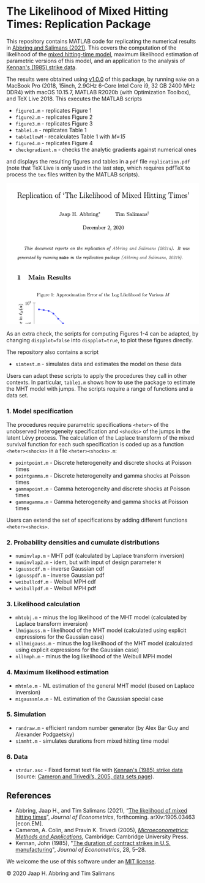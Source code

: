 # The Likelihood of Mixed Hitting Times: Replication Package

This repository contains MATLAB code for replicating the numerical results in [Abbring and Salimans (2021)](https://arxiv.org/abs/1905.03463). This covers the computation of the likelihood of the [mixed hitting-time model](http://jaap.abbring.org/images/pdf/ecta7312.pdf), maximum likelihood estimation of parametric versions of this model, and an application to the analysis of [Kennan's (1985) strike data](https://www.ssc.wisc.edu/~jkennan/research/JEM85.pdf). 

The results were obtained using [v1.0.0](https://github.com/jabbring/mht-likelihood/releases/tag/v1.0.0) of this package, by running `make` on a MacBook Pro (2018, 15inch, 2.9GHz 6-Core Intel Core i9, 32 GB 2400 MHz DDR4) with macOS 10.15.7, MATLAB R2020b (with Optimization Toolbox), and TeX Live 2018. This executes the MATLAB scripts

- `figure1.m` -  replicates Figure 1
- `figure2.m` -  replicates Figure 2
- `figure3.m` -  replicates Figure 3
- `table1.m` - replicates Table 1
- `table1lowM` - recalculates Table 1 with *M=15*
- `figure4.m` - replicates Figure 4
- `checkgradient.m` - checks the analytic gradients against numerical ones
<!-- - `table1BM.m` - recalculates Columns I-V of table one using the exact likelihood for the Gaussian case-->

and displays the resulting figures and tables in a `pdf` file `replication.pdf` (note that TeX Live is only used in the last step, which requires pdfTeX to process the `tex` files written by the MATLAB scripts).

![output example](replicationexample.png)

As an extra check, the scripts for computing Figures 1-4 can be adapted, by changing `dispplot=false` into `dispplot=true`, to plot these figures directly. 

The repository also contains a script

- `simtest.m` - simulates data and estimates the model on these data

Users can adapt these scripts to apply the procedures they call in other contexts. In particular, `table1.m` shows how to use the package to estimate the MHT model with jumps. The scripts require a range of functions and a data set.

### 1. Model specification

The procedures require parametric specifications `<heter>` of the unobserved heterogeneity specification and `<shocks>` of the jumps in the latent Lévy process. The calculation of the Laplace transform of the mixed survival function for each such specification is coded up as a function `<heter><shocks>` in a file `<heter><shocks>.m`:

- `pointpoint.m` - Discrete heterogeneity and discrete shocks at Poisson times
- `pointgamma.m` - Discrete heterogeneity and gamma shocks at Poisson times
- `gammapoint.m` - Gamma heterogeneity and discrete shocks at Poisson times
- `gammagamma.m` - Gamma heterogeneity and gamma shocks at Poisson times

Users can extend the set of specifications by adding different functions `<heter><shocks>`.

### 2. Probability densities and cumulate distributions

- `numinvlap.m` - MHT pdf (calculated by Laplace transform inversion)
- `numinvlap2.m` - idem, but with input of design parameter `M`
- `igausscdf.m` - inverse Gaussian cdf
- `igausspdf.m` - inverse Gaussian pdf
- `weibullcdf.m` - Weibull MPH cdf
- `weibullpdf.m` - Weibull MPH pdf

### 3. Likelihood calculation

- `mhtobj.m` - minus the log likelihood of the MHT model (calculated by Laplace transform inversion)
- `lhmigauss.m` - likelihood of the MHT model (calculated using explicit expressions for the Gaussian case)
- `nllhmigauss.m` - minus the log likelihood of the MHT model (calculated using explicit expressions for the Gaussian case)
- `nllhmph.m` - minus the log likelihood of the Weibull MPH model

### 4. Maximum likelihood estimation

- `mhtmle.m` - ML estimation of the general MHT model (based on Laplace inversion)
- `migaussmle.m` - ML estimation of the Gaussian special case

### 5. Simulation

- `randraw.m` -  efficient random number generator (by Alex Bar Guy and Alexander Podgaetsky)
- `simmht.m` - simulates durations from mixed hitting time model

### 6. Data

- `strdur.asc` - Fixed format text file with [Kennan's (1985) strike data](https://www.ssc.wisc.edu/~jkennan/research/JEM85.pdf) (source: [Cameron and Trivedi’s, 2005, data sets page](http://cameron.econ.ucdavis.edu/mmabook/mmadata.html)).

## References
- Abbring, Jaap H., and Tim Salimans (2021), “[The likelihood of mixed hitting times](https://arxiv.org/abs/1905.03463)”, *Journal of Econometrics*, forthcoming. arXiv:1905.03463 \[econ.EM\].
- Cameron, A. Colin, and Pravin K. Trivedi (2005), *[Microeconometrics: Methods and Applications](http://cameron.econ.ucdavis.edu/mmabook/mma.html)*, Cambridge: Cambridge University Press.
- Kennan, John (1985), "[The duration of contract strikes in U.S. manufacturing](https://www.ssc.wisc.edu/~jkennan/research/JEM85.pdf)", *Journal of Econometrics*, 28, 5–28.

We welcome the use of this software under an [MIT license](https://github.com/jabbring/mht-likelihood/blob/master/LICENSE).

&copy; 2020 Jaap H. Abbring and Tim Salimans
